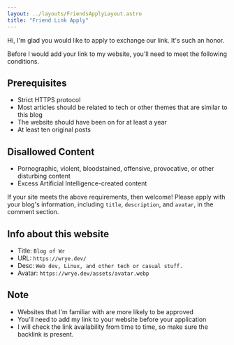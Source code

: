 ```yaml
---
layout: ../layouts/FriendsApplyLayout.astro
title: "Friend Link Apply"
---
```


Hi, I'm glad you would like to apply to exchange our link. It's such an honor.

Before I would add your link to my website, you'll need to meet the following conditions.

## Prerequisites

- Strict HTTPS protocol
- Most articles should be related to tech or other themes that are similar to this blog
- The website should have been on for at least a year
- At least ten original posts

## Disallowed Content

- Pornographic, violent, bloodstained, offensive, provocative, or other disturbing content
- Excess Artificial Intelligence-created content

If your site meets the above requirements, then welcome! Please apply with your blog's information, including `title`, `description`, and `avatar`, in the comment section.

## Info about this website

- Title: `Blog of Wr`
- URL: `https://wrye.dev/`
- Desc: `Web dev, Linux, and other tech or casual stuff.`
- Avatar: `https://wrye.dev/assets/avatar.webp`

## Note

- Websites that I'm familiar with are more likely to be approved
- You'll need to add my link to your website before your application
- I will check the link availability from time to time, so make sure the backlink is present.
